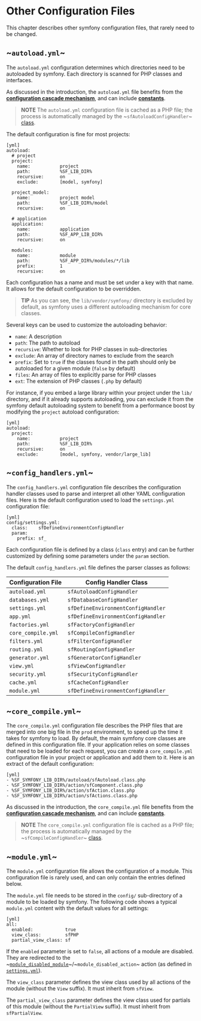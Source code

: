 Other Configuration Files
=========================

This chapter describes other symfony configuration files, that rarely need to
be changed.

~`autoload.yml`~
----------------

The `autoload.yml` configuration determines which directories need to be
autoloaded by symfony. Each directory is scanned for PHP classes and
interfaces.

As discussed in the introduction, the `autoload.yml` file benefits from the
[**configuration cascade mechanism**](#chapter_03_configuration_cascade), and
can include [**constants**](#chapter_03_constants).

>**NOTE**
>The `autoload.yml` configuration file is cached as a PHP file; the
>process is automatically managed by the ~`sfAutoloadConfigHandler`~
>[class](#chapter_14_config_handlers_yml).

The default configuration is fine for most projects:

    [yml]
    autoload:
      # project
      project:
        name:           project
        path:           %SF_LIB_DIR%
        recursive:      on
        exclude:        [model, symfony]

      project_model:
        name:           project model
        path:           %SF_LIB_DIR%/model
        recursive:      on

      # application
      application:
        name:           application
        path:           %SF_APP_LIB_DIR%
        recursive:      on

      modules:
        name:           module
        path:           %SF_APP_DIR%/modules/*/lib
        prefix:         1
        recursive:      on

Each configuration has a name and must be set under a key with that name. It
allows for the default configuration to be overridden.

>**TIP**
>As you can see, the `lib/vendor/symfony/` directory is excluded by default,
>as symfony uses a different autoloading mechanism for core classes.

Several keys can be used to customize the autoloading behavior:

 * `name`: A description
 * `path`: The path to autoload
 * `recursive`: Whether to look for PHP classes in sub-directories
 * `exclude`: An array of directory names to exclude from the search
 * `prefix`: Set to `true` if the classes found in the path should only be autoloaded for a given module (`false` by default)
 * `files`: An array of files to explicitly parse for PHP classes
 * `ext`: The extension of PHP classes (`.php` by default)

For instance, if you embed a large library within your project under the
`lib/` directory, and if it already supports autoloading, you can exclude it
from the symfony default autoloading system to benefit from a performance
boost by modifying the `project` autoload configuration:

    [yml]
    autoload:
      project:
        name:           project
        path:           %SF_LIB_DIR%
        recursive:      on
        exclude:        [model, symfony, vendor/large_lib]

~`config_handlers.yml`~
-----------------------

The `config_handlers.yml` configuration file describes the configuration
handler classes used to parse and interpret all other YAML configuration
files. Here is the default configuration used to load the `settings.yml`
configuration file:

    [yml]
    config/settings.yml:
      class:    sfDefineEnvironmentConfigHandler
      param:
        prefix: sf_

Each configuration file is defined by a class (`class` entry) and can be
further customized by defining some parameters under the `param` section.

The default `config_handlers.yml` file defines the parser classes as follows:

 | Configuration File | Config Handler Class               |
 | ------------------ | ---------------------------------- |
 | `autoload.yml`     | `sfAutoloadConfigHandler`          |
 | `databases.yml`    | `sfDatabaseConfigHandler`          |
 | `settings.yml`     | `sfDefineEnvironmentConfigHandler` |
 | `app.yml`          | `sfDefineEnvironmentConfigHandler` |
 | `factories.yml`    | `sfFactoryConfigHandler`           |
 | `core_compile.yml` | `sfCompileConfigHandler`           |
 | `filters.yml`      | `sfFilterConfigHandler`            |
 | `routing.yml`      | `sfRoutingConfigHandler`           |
 | `generator.yml`    | `sfGeneratorConfigHandler`         |
 | `view.yml`         | `sfViewConfigHandler`              |
 | `security.yml`     | `sfSecurityConfigHandler`          |
 | `cache.yml`        | `sfCacheConfigHandler`             |
 | `module.yml`       | `sfDefineEnvironmentConfigHandler` |

~`core_compile.yml`~
--------------------

The `core_compile.yml` configuration file describes the PHP files that are
merged into one big file in the `prod` environment, to speed up the time it
takes for symfony to load. By default, the main symfony core classes are
defined in this configuration file. If your application relies on some classes
that need to be loaded for each request, you can create a `core_compile.yml`
configuration file in your project or application and add them to it. Here is
an extract of the default configuration:

    [yml]
    - %SF_SYMFONY_LIB_DIR%/autoload/sfAutoload.class.php
    - %SF_SYMFONY_LIB_DIR%/action/sfComponent.class.php
    - %SF_SYMFONY_LIB_DIR%/action/sfAction.class.php
    - %SF_SYMFONY_LIB_DIR%/action/sfActions.class.php

As discussed in the introduction, the `core_compile.yml` file benefits from the
[**configuration cascade mechanism**](#chapter_03_configuration_cascade), and
can include [**constants**](#chapter_03_constants).

>**NOTE**
>The `core_compile.yml` configuration file is cached as a PHP file; the
>process is automatically managed by the ~`sfCompileConfigHandler`~
>[class](#chapter_14_config_handlers_yml).

~`module.yml`~
--------------

The `module.yml` configuration file allows the configuration of a module. This
configuration file is rarely used, and can only contain the entries defined
below.

The `module.yml` file needs to be stored in the `config/` sub-directory of a
module to be loaded by symfony. The following code shows a typical
`module.yml` content with the default values for all settings:

    [yml]
    all:
      enabled:            true
      view_class:         sfPHP
      partial_view_class: sf

If the `enabled` parameter is set to `false`, all actions of a module are
disabled. They are redirected to the
~[`module_disabled_module`](#chapter_04_the_actions_sub_section)~/~`module_disabled_action`~
action (as defined in [`settings.yml`](#chapter_04)).

The `view_class` parameter defines the view class used by all actions of the
module (without the `View` suffix). It must inherit from `sfView`.

The `partial_view_class` parameter defines the view class used for partials of
this module (without the `PartialView` suffix). It must inherit from
`sfPartialView`.
